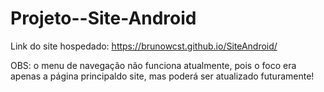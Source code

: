 # Projeto--Site-Android
 
 
 Link do site hospedado: https://brunowcst.github.io/SiteAndroid/
 
 OBS: o menu de navegação não funciona atualmente, pois o foco era apenas a página principaldo site, mas poderá ser atualizado futuramente!
